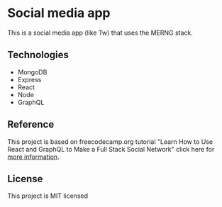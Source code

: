 # Social media app

This is a social media app (like Tw) that uses the MERNG stack.

## Technologies

- MongoDB
- Express
- React
- Node
- GraphQL

## Reference

This project is based on freecodecamp.org tutorial "Learn How to Use React and GraphQL to Make a Full Stack Social Network" click here for [more information](https://www.freecodecamp.org/news/learn-how-to-use-react-and-graphql-to-make-a-full-stack-social-network/).

## License

This project is MIT licensed
